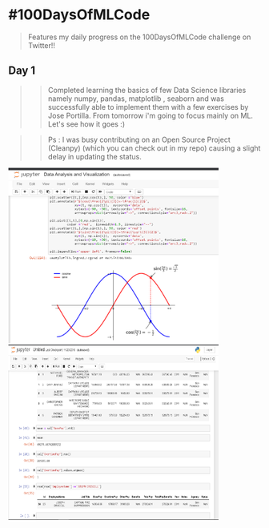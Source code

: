# #100DaysOfMLCode
>Features my daily progress on the 100DaysOfMLCode challenge on Twitter!!

## Day 1
>>Completed learning the basics of few Data Science libraries namely numpy, pandas, matplotlib , seaborn and was successfully able to implement them with  a few exercises by Jose Portilla. From tomorrow i'm going to focus mainly on ML. Let's see how it goes :)

>>Ps : I was busy contributing on an Open Source Project (Cleanpy) (which you can check out in my repo) causing a slight delay in updating the status.

<img src="./Images/1.png" width="420" height="350">  <img src="./Images/2.png" width="420" height="350">
